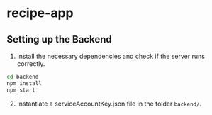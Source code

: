 # recipe-app

## Setting up the Backend
1. Install the necessary dependencies and check if the server runs correctly.
```bash
cd backend
npm install
npm start
```

2. Instantiate a serviceAccountKey.json file in the folder `backend/`.